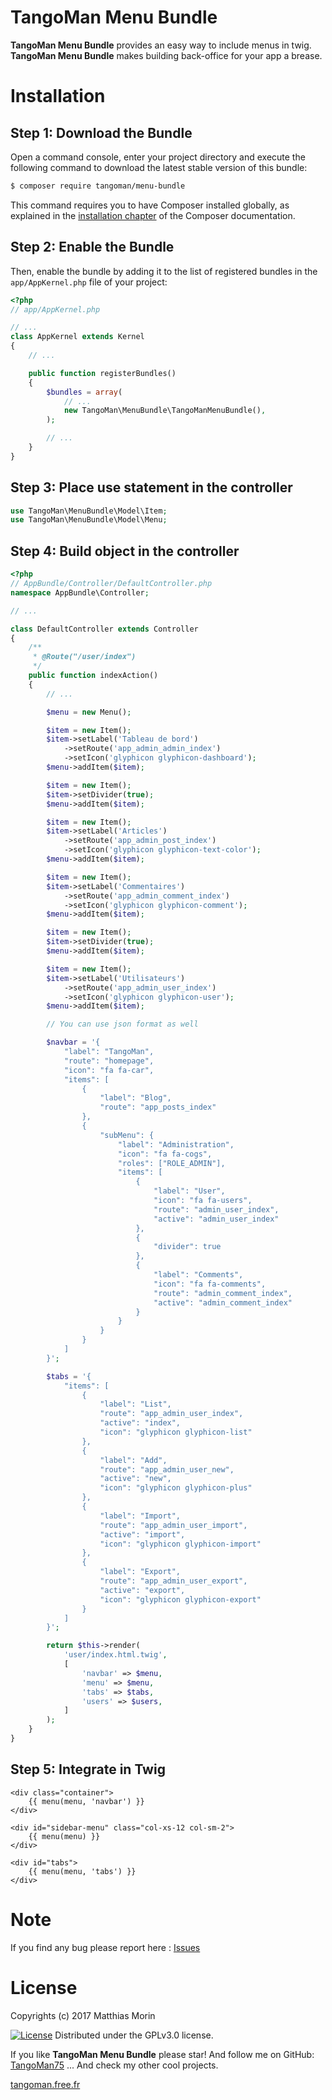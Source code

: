 TangoMan Menu Bundle
====================

**TangoMan Menu Bundle** provides an easy way to include menus in twig.
**TangoMan Menu Bundle** makes building back-office for your app a brease.

Installation
============

Step 1: Download the Bundle
---------------------------

Open a command console, enter your project directory and execute the
following command to download the latest stable version of this bundle:

```bash
$ composer require tangoman/menu-bundle
```

This command requires you to have Composer installed globally, as explained
in the [installation chapter](https://getcomposer.org/doc/00-intro.md)
of the Composer documentation.

Step 2: Enable the Bundle
-------------------------

Then, enable the bundle by adding it to the list of registered bundles
in the `app/AppKernel.php` file of your project:

```php
<?php
// app/AppKernel.php

// ...
class AppKernel extends Kernel
{
    // ...

    public function registerBundles()
    {
        $bundles = array(
            // ...
            new TangoMan\MenuBundle\TangoManMenuBundle(),
        );

        // ...
    }
}
```

Step 3: Place use statement in the controller
---------------------------------------------

```php
use TangoMan\MenuBundle\Model\Item;
use TangoMan\MenuBundle\Model\Menu;
```

Step 4: Build object in the controller
--------------------------------------

```php
<?php
// AppBundle/Controller/DefaultController.php
namespace AppBundle\Controller;

// ...

class DefaultController extends Controller
{
    /**
     * @Route("/user/index")
     */
    public function indexAction()
    {
        // ...

        $menu = new Menu();

        $item = new Item();
        $item->setLabel('Tableau de bord')
            ->setRoute('app_admin_admin_index')
            ->setIcon('glyphicon glyphicon-dashboard');
        $menu->addItem($item);

        $item = new Item();
        $item->setDivider(true);
        $menu->addItem($item);

        $item = new Item();
        $item->setLabel('Articles')
            ->setRoute('app_admin_post_index')
            ->setIcon('glyphicon glyphicon-text-color');
        $menu->addItem($item);

        $item = new Item();
        $item->setLabel('Commentaires')
            ->setRoute('app_admin_comment_index')
            ->setIcon('glyphicon glyphicon-comment');
        $menu->addItem($item);

        $item = new Item();
        $item->setDivider(true);
        $menu->addItem($item);

        $item = new Item();
        $item->setLabel('Utilisateurs')
            ->setRoute('app_admin_user_index')
            ->setIcon('glyphicon glyphicon-user');
        $menu->addItem($item);

        // You can use json format as well

        $navbar = '{
            "label": "TangoMan",
            "route": "homepage",
            "icon": "fa fa-car",
            "items": [
                {
                    "label": "Blog",
                    "route": "app_posts_index"
                },
                {
                    "subMenu": {
                        "label": "Administration",
                        "icon": "fa fa-cogs",
                        "roles": ["ROLE_ADMIN"],
                        "items": [
                            {
                                "label": "User",
                                "icon": "fa fa-users",
                                "route": "admin_user_index",
                                "active": "admin_user_index"
                            },
                            {
                                "divider": true
                            },
                            {
                                "label": "Comments",
                                "icon": "fa fa-comments",
                                "route": "admin_comment_index",
                                "active": "admin_comment_index"
                            }
                        }
                    }
                }
            ]
        }';

        $tabs = '{
            "items": [
                {
                    "label": "List",
                    "route": "app_admin_user_index",
                    "active": "index",
                    "icon": "glyphicon glyphicon-list"
                },
                {
                    "label": "Add",
                    "route": "app_admin_user_new",
                    "active": "new",
                    "icon": "glyphicon glyphicon-plus"
                },
                {
                    "label": "Import",
                    "route": "app_admin_user_import",
                    "active": "import",
                    "icon": "glyphicon glyphicon-import"
                },
                {
                    "label": "Export",
                    "route": "app_admin_user_export",
                    "active": "export",
                    "icon": "glyphicon glyphicon-export"
                }
            ]
        }';

        return $this->render(
            'user/index.html.twig',
            [
                'navbar' => $menu,
                'menu' => $menu,
                'tabs' => $tabs,
                'users' => $users,
            ]
        );
    }
}
```

Step 5: Integrate in Twig
-------------------------

```twig
<div class="container">
    {{ menu(menu, 'navbar') }}
</div>
```

```twig
<div id="sidebar-menu" class="col-xs-12 col-sm-2">
    {{ menu(menu) }}
</div>
```

```twig
<div id="tabs">
    {{ menu(menu, 'tabs') }}
</div>
```

Note
====

If you find any bug please report here : [Issues](https://github.com/TangoMan75/MenuBundle/issues/new)

License
=======

Copyrights (c) 2017 Matthias Morin

[![License][license-GPL]][license-url]
Distributed under the GPLv3.0 license.

If you like **TangoMan Menu Bundle** please star!
And follow me on GitHub: [TangoMan75](https://github.com/TangoMan75)
... And check my other cool projects.

[tangoman.free.fr](http://tangoman.free.fr)

[license-GPL]: https://img.shields.io/badge/Licence-GPLv3.0-green.svg
[license-MIT]: https://img.shields.io/badge/Licence-MIT-green.svg
[license-url]: LICENSE

